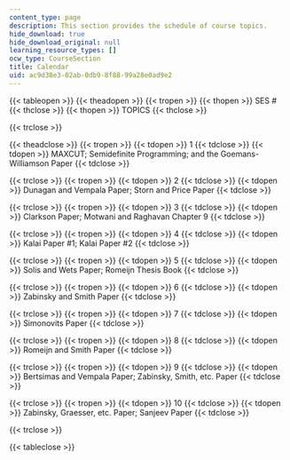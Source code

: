 ```yaml
---
content_type: page
description: This section provides the schedule of course topics.
hide_download: true
hide_download_original: null
learning_resource_types: []
ocw_type: CourseSection
title: Calendar
uid: ac9d38e3-02ab-0db9-8f88-99a28e0ad9e2
---
```


{{< tableopen >}}
{{< theadopen >}}
{{< tropen >}}
{{< thopen >}}
SES #
{{< thclose >}}
{{< thopen >}}
TOPICS
{{< thclose >}}

{{< trclose >}}

{{< theadclose >}}
{{< tropen >}}
{{< tdopen >}}
1
{{< tdclose >}}
{{< tdopen >}}
MAXCUT; Semidefinite Programming; and the Goemans-Williamson Paper
{{< tdclose >}}

{{< trclose >}}
{{< tropen >}}
{{< tdopen >}}
2
{{< tdclose >}}
{{< tdopen >}}
Dunagan and Vempala Paper; Storn and Price Paper
{{< tdclose >}}

{{< trclose >}}
{{< tropen >}}
{{< tdopen >}}
3
{{< tdclose >}}
{{< tdopen >}}
Clarkson Paper; Motwani and Raghavan Chapter 9
{{< tdclose >}}

{{< trclose >}}
{{< tropen >}}
{{< tdopen >}}
4
{{< tdclose >}}
{{< tdopen >}}
Kalai Paper #1; Kalai Paper #2
{{< tdclose >}}

{{< trclose >}}
{{< tropen >}}
{{< tdopen >}}
5
{{< tdclose >}}
{{< tdopen >}}
Solis and Wets Paper; Romeijn Thesis Book
{{< tdclose >}}

{{< trclose >}}
{{< tropen >}}
{{< tdopen >}}
6
{{< tdclose >}}
{{< tdopen >}}
Zabinsky and Smith Paper
{{< tdclose >}}

{{< trclose >}}
{{< tropen >}}
{{< tdopen >}}
7
{{< tdclose >}}
{{< tdopen >}}
Simonovits Paper
{{< tdclose >}}

{{< trclose >}}
{{< tropen >}}
{{< tdopen >}}
8
{{< tdclose >}}
{{< tdopen >}}
Romeijn and Smith Paper
{{< tdclose >}}

{{< trclose >}}
{{< tropen >}}
{{< tdopen >}}
9
{{< tdclose >}}
{{< tdopen >}}
Bertsimas and Vempala Paper; Zabinsky, Smith, etc. Paper
{{< tdclose >}}

{{< trclose >}}
{{< tropen >}}
{{< tdopen >}}
10
{{< tdclose >}}
{{< tdopen >}}
Zabinsky, Graesser, etc. Paper; Sanjeev Paper
{{< tdclose >}}

{{< trclose >}}

{{< tableclose >}}
